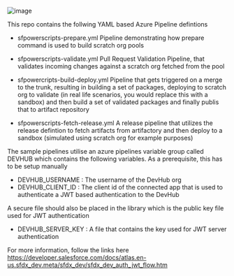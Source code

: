 ![image](https://user-images.githubusercontent.com/36793262/112931849-9eb1a280-9168-11eb-9927-19e83f790cef.png)

This repo contains the follwing YAML based Azure Pipeline defintions

- sfpowerscripts-prepare.yml
   Pipeline demonstrating how prepare command is used to build scratch org pools
   
- sfpowerscripts-validate.yml
   Pull Request Validation Pipeline, that validates incoming changes against a scratch org fetched from the pool
   
- sfpowercripts-build-deploy.yml
   Pipeline that gets triggered on a merge to the trunk, resulting in building a set of packages, deploying to scratch org to validate (in real life scenarios, you would replace this with a sandbox) and then build a set of validated packages and finally publis that to artifact repository

- sfpowerscripts-fetch-release.yml
   A release pipeline that utilizes the release defintion to fetch artifacts from artifactory and then deploy to a sandbox (simulated using scratch org for example purposes)



The sample pipelines utilise an azure pipelines variable group called DEVHUB which contains the following variables. As a prerequisite, this has to be setup manually
- DEVHUB_USERNAME   : The username of the DevHub org
- DEVHUB_CLIENT_ID  : The client id of the connected app that is used to authenticate a JWT based authentication to the DevHub

A secure file should also be placed in the library which is the public key file used for JWT authentication
- DEVHUB_SERVER_KEY : A file that contains the key used for JWT server authentication

For more information, follow the links here https://developer.salesforce.com/docs/atlas.en-us.sfdx_dev.meta/sfdx_dev/sfdx_dev_auth_jwt_flow.htm

